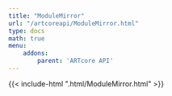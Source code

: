 ```yaml
---
title: "ModuleMirror"
url: "/artcoreapi/ModuleMirror.html"
type: docs
math: true
menu:
    addons:
        parent: 'ARTcore API'
---
```


{{< include-html ".html/ModuleMirror.html" >}}
